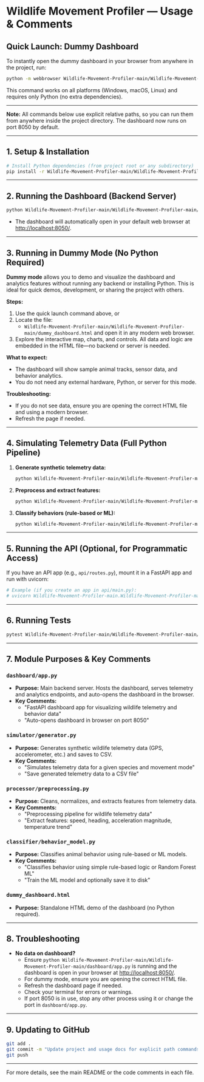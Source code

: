 # Wildlife Movement Profiler — Usage & Comments

## Quick Launch: Dummy Dashboard

To instantly open the dummy dashboard in your browser from anywhere in the project, run:

```sh
python -m webbrowser Wildlife-Movement-Profiler-main/Wildlife-Movement-Profiler-main/dummy_dashboard.html
```

This command works on all platforms (Windows, macOS, Linux) and requires only Python (no extra dependencies).

---

**Note:** All commands below use explicit relative paths, so you can run them from anywhere inside the project directory. The dashboard now runs on port 8050 by default.

---

## 1. Setup & Installation

```sh
# Install Python dependencies (from project root or any subdirectory)
pip install -r Wildlife-Movement-Profiler-main/Wildlife-Movement-Profiler-main/requirements.txt
```

---

## 2. Running the Dashboard (Backend Server)

```sh
python Wildlife-Movement-Profiler-main/Wildlife-Movement-Profiler-main/dashboard/app.py
```
- The dashboard will automatically open in your default web browser at [http://localhost:8050/](http://localhost:8050/).

---

## 3. Running in Dummy Mode (No Python Required)

**Dummy mode** allows you to demo and visualize the dashboard and analytics features without running any backend or installing Python. This is ideal for quick demos, development, or sharing the project with others.

**Steps:**
1. Use the quick launch command above, or
2. Locate the file:
   - `Wildlife-Movement-Profiler-main/Wildlife-Movement-Profiler-main/dummy_dashboard.html`
   and open it in any modern web browser.
3. Explore the interactive map, charts, and controls. All data and logic are embedded in the HTML file—no backend or server is needed.

**What to expect:**
- The dashboard will show sample animal tracks, sensor data, and behavior analytics.
- You do not need any external hardware, Python, or server for this mode.

**Troubleshooting:**
- If you do not see data, ensure you are opening the correct HTML file and using a modern browser.
- Refresh the page if needed.

---

## 4. Simulating Telemetry Data (Full Python Pipeline)

1. **Generate synthetic telemetry data:**
   ```sh
   python Wildlife-Movement-Profiler-main/Wildlife-Movement-Profiler-main/simulator/generator.py
   ```
2. **Preprocess and extract features:**
   ```sh
   python Wildlife-Movement-Profiler-main/Wildlife-Movement-Profiler-main/processor/preprocessing.py
   ```
3. **Classify behaviors (rule-based or ML):**
   ```sh
   python Wildlife-Movement-Profiler-main/Wildlife-Movement-Profiler-main/classifier/behavior_model.py
   ```

---

## 5. Running the API (Optional, for Programmatic Access)

If you have an API app (e.g., `api/routes.py`), mount it in a FastAPI app and run with uvicorn:
```sh
# Example (if you create an app in api/main.py):
# uvicorn Wildlife-Movement-Profiler-main.Wildlife-Movement-Profiler-main.api.main:app --reload
```

---

## 6. Running Tests

```sh
pytest Wildlife-Movement-Profiler-main/Wildlife-Movement-Profiler-main/tests/test_pipeline.py
```

---

## 7. Module Purposes & Key Comments

### `dashboard/app.py`
- **Purpose:** Main backend server. Hosts the dashboard, serves telemetry and analytics endpoints, and auto-opens the dashboard in the browser.
- **Key Comments:**
  - "FastAPI dashboard app for visualizing wildlife telemetry and behavior data"
  - "Auto-opens dashboard in browser on port 8050"

### `simulator/generator.py`
- **Purpose:** Generates synthetic wildlife telemetry data (GPS, accelerometer, etc.) and saves to CSV.
- **Key Comments:**
  - "Simulates telemetry data for a given species and movement mode"
  - "Save generated telemetry data to a CSV file"

### `processor/preprocessing.py`
- **Purpose:** Cleans, normalizes, and extracts features from telemetry data.
- **Key Comments:**
  - "Preprocessing pipeline for wildlife telemetry data"
  - "Extract features: speed, heading, acceleration magnitude, temperature trend"

### `classifier/behavior_model.py`
- **Purpose:** Classifies animal behavior using rule-based or ML models.
- **Key Comments:**
  - "Classifies behavior using simple rule-based logic or Random Forest ML"
  - "Train the ML model and optionally save it to disk"

### `dummy_dashboard.html`
- **Purpose:** Standalone HTML demo of the dashboard (no Python required).

---

## 8. Troubleshooting
- **No data on dashboard?**
  - Ensure `python Wildlife-Movement-Profiler-main/Wildlife-Movement-Profiler-main/dashboard/app.py` is running and the dashboard is open in your browser at [http://localhost:8050/](http://localhost:8050/).
  - For dummy mode, ensure you are opening the correct HTML file.
  - Refresh the dashboard page if needed.
  - Check your terminal for errors or warnings.
  - If port 8050 is in use, stop any other process using it or change the port in `dashboard/app.py`.

---

## 9. Updating to GitHub

```sh
git add .
git commit -m "Update project and usage docs for explicit path commands and dummy mode"
git push
```

---

For more details, see the main README or the code comments in each file. 